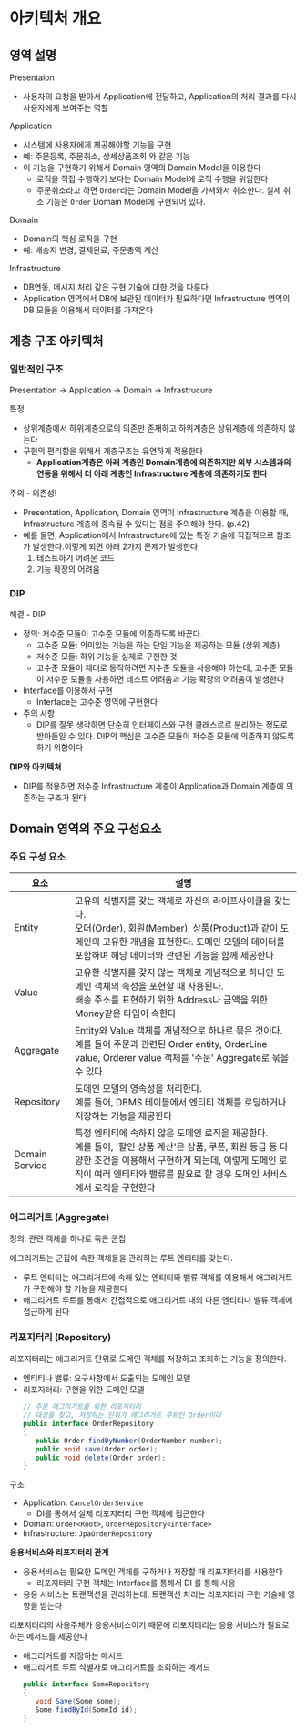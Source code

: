 # 아키텍처 개요
## 영역 설명
Presentaion
- 사용자의 요청을 받아서 Application에 전달하고, Application의 처리 결과를 다시 사용자에게 보여주는 역할

Application
- 시스템에 사용자에게 제공해야할 기능을 구현
- 예: 주문등록, 주문취소, 상세상품조회 와 같은 기능
- 이 기능을 구현하기 위해서 Domain 영역의 Domain Model을 이용한다
   - 로직을 직접 수행하기 보다는 Domain Model에 로직 수행을 위임한다
   - 주문취소라고 하면 `Order`라는 Domain Model을 가져와서 취소한다. 실제 취소 기능은 `Order` Domain Model에 구현되어 있다. 

Domain
- Domain의 핵심 로직을 구현
- 예: 배송지 변경, 결제완료, 주문총액 계산

Infrastructure
- DB연동, 메시지 처리 같은 구현 기술에 대한 것을 다룬다
- Application 영역에서 DB에 보관된 데이터가 필요하다면 Infrastructure 영역의 DB 모듈을 이용해서 데이터를 가져온다

## 계층 구조 아키텍처
### 일반적인 구조
Presentation -> Application -> Domain -> Infrastrucure

특정
- 상위계층에서 하위계층으로의 의존만 존재하고 하위계층은 상위계층에 의존하지 않는다
- 구현의 편리함을 위해서 계층구조는 유연하게 적용한다
   - **Application계층은 아래 계층인 Domain계층에 의존하지만 외부 시스템과의 연동을 위해서 더 아래 계층인 Infrastructure 계층에 의존하기도 한다**

주의 - 의존성!
- Presentation, Application, Domain 영역이 Infrastructure 계층을 이용할 때, Infrastructure 계층에 중속될 수 있다는 점을 주의해야 한다. (p.42)
- 예를 들면, Application에서 Infrastructure에 있는 특정 기술에 직접적으로 참조가 발생한다.이렇게 되면 아래 2가지 문제가 발생한다
   1. 테스트하기 어려운 코드
   2. 기능 확장의 어려움

### DIP
해결 - DIP
- 정의: 저수준 모듈이 고수준 모듈에 의존하도록 바꾼다. 
   - 고수준 모듈: 의미있는 기능을 하는 단일 기능을 제공하는 모듈 (상위 계층)
   - 저수준 모듈: 하위 기능을 실제로 구현한 것
   - 고수준 모듈이 제대로 동작하려면 저수준 모듈을 사용해야 하는데, 고수준 모듈이 저수준 모듈을 사용하면 테스트 어려움과 기능 확장의 어려움이 발생한다
- Interface를 이용해서 구현
   - Interface는 고수준 영역에 구현한다
- 주의 사항
   - DIP를 잘못 생각하면 단순히 인터페이스와 구현 클래스르르 분리하는 정도로 받아들일 수 있다. DIP의 핵심은 고수준 모듈이 저수준 모듈에 의존하지 않도록 하기 위함이다

**DIP와 아키텍쳐**
- DIP를 적용하면 저수준 Infrastructure 계층이 Application과 Domain 계층에 의존하는 구조가 된다

## Domain 영역의 주요 구성요소
### 주요 구성 요소
|요소|설명|
|--|--|
|Entity|고유의 식별자를 갖는 객체로 자신의 라이프사이클을 갖는다.<br>오더(Order), 회원(Member), 상품(Product)과 같이 도메인의 고유한 개념을 표현한다. 도메인 모델의 데이터를 포함하며 해당 데이터와 관련된 기능을 함께 제공한다|
|Value|고유한 식별자를 갖지 않는 객체로 개념적으로 하나인 도메인 객체의 속성을 포현할 때 사용된다.<br>배송 주소를 표현하기 위한 Address나 금액을 위한 Money같은 타입이 속한다|
|Aggregate|Entity와 Value 객체를 개념적으로 하나로 묶은 것이다.<br>예를 들어 주문과 관련된 Order entity, OrderLine value, Orderer value 객체를 '주문' Aggregate로 묶을 수 있다.|
|Repository|도메인 모델의 영속성을 처리한다.<br>예를 들어, DBMS 테이블에서 엔티티 객체를 로딩하거나 저장하는 기능을 제공한다|
|Domain Service|특정 엔티티에 속하지 않은 도메인 로직을 제공한다.<br>예를 들어, '할인 상품 계산'은 상품, 쿠폰, 회원 등급 등 다양한 조건을 이용해서 구현하게 되는데, 이렇게 도메인 로직이 여러 엔티티와 밸류를 필요로 할 경우 도메인 서비스에서 로직을 구현한다|

### 애그리거트 (Aggregate)
정의: 관련 객체를 하나로 묶은 군집

애그리거트는 군집에 속한 객체들을 관리하는 루트 엔티티를 갖는다. 
- 루트 엔티티는 애그리거트에 속해 있는 엔티티와 밸류 객체를 이용해서 애그리거트가 구현해야 할 기능을 제공한다
- 애그리거트 루트를 통해서 간접적으로 애그리거트 내의 다른 엔티티나 밸류 객체에 접근하게 된다

### 리포지터리 (Repository)
리포지터리는 애그리거트 단위로 도메인 객체를 저장하고 조회하는 기능을 정의한다. 
- 엔티티나 밸류: 요구사항에서 도출되는 도메인 모델
- 리포지터리: 구현을 위한 도메인 모델
   ```c#
   // 주문 애그리거트를 위한 리포지터리
   // 대상을 찾고, 저장하는 단위가 애그리거트 루트인 Order이다
   public interface OrderRepository 
   {
      public Order findByNumber(OrderNumber number);
      public void save(Order order);
      public void delete(Order order);
   }
   ```

구조
- Application: `CancelOrderService`
   - DI를 통해서 실제 리포지터리 구현 객체에 접근한다
- Domain: `Order<Root>`, `OrderRepository<Interface>`
- Infrastructure: `JpaOrderRepository`

**응용서비스와 리포지터리 관계**
- 응용서비스는 필요한 도메인 객체를 구하거나 저장할 때 리포지터리를 사용한다
   - 리포지터리 구현 객체는 Interface를 통해서 DI 를 통해 사용
- 응용 서비스는 트랜잭션을 관리하는데, 트랜잭션 처리는 리포지터리 구현 기술에 영향을 받는다

리포지터리의 사용주체가 응용서비스이기 때문에 리포지터리는 응용 서비스가 필요로 하는 메서드를 제공한다
- 애그리거트를 저장하는 메서드
- 애그리거트 루트 식별자로 애그리거트를 조회하는 메서드
   ```c#
   public interface SomeRepository
   {
      void Save(Some some);
      Some findById(SomeId id);
   }
   ```
